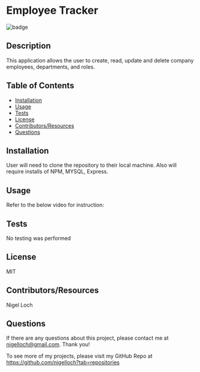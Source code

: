 #  Employee Tracker

![badge](https://img.shields.io/badge/License-MIT-brightgreen)

##  Description

This application allows the user to create, read, update and delete company employees, departments, and roles.

##  Table of Contents
* [Installation](#installation)
* [Usage](#usage)
* [Tests](#tests)
* [License](#license)
* [Contributors/Resources](#contributors)
* [Questions](#questions)

##  Installation

User will need to clone the repository to their local machine. Also will require installs of NPM, MYSQL, Express.

##  Usage

Refer to the below video for instruction:

##  Tests

No testing was performed

##  License

MIT

##  Contributors/Resources

Nigel Loch

##  Questions

If there are any questions about this project, please contact me at <nigelloch@gmail.com>. Thank you!

To see more of my projects, please visit my GitHub Repo at <https://github.com/nigelloch?tab=repositories>

  